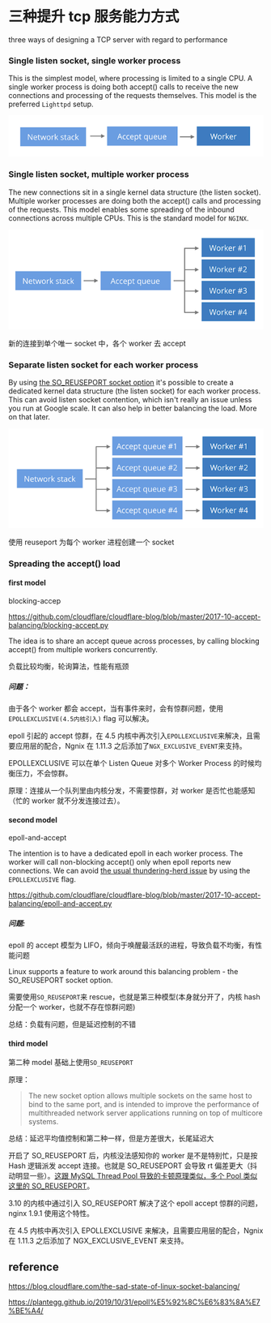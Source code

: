 # 三种提升 tcp 服务能力方式

three ways of designing a TCP server with regard to performance

### Single listen socket, single worker process

This is the simplest model, where processing is limited to a single CPU. A single worker process is doing both accept() calls to receive the new connections and processing of the requests themselves. This model is the preferred `Lighttpd` setup.

![](./../img/worker1.png)

### Single listen socket, multiple worker process

The new connections sit in a single kernel data structure (the listen socket). Multiple worker processes are doing both the accept() calls and processing of the requests. This model enables some spreading of the inbound connections across multiple CPUs. This is the standard model for `NGINX`.

![](./../img/worker2.png)

新的连接到单个唯一 socket 中，各个 worker 去 accept

### Separate listen socket for each worker process

By using [the SO_REUSEPORT socket option](https://lwn.net/Articles/542629/) it's possible to create a dedicated kernel data structure (the listen socket) for each worker process. This can avoid listen socket contention, which isn't really an issue unless you run at Google scale. It can also help in better balancing the load. More on that later.

![](./../img/worker3.png)

使用 reuseport 为每个 worker 进程创建一个 socket

### Spreading the accept() load

#### first model

blocking-accep

https://github.com/cloudflare/cloudflare-blog/blob/master/2017-10-accept-balancing/blocking-accept.py

The idea is to share an accept queue across processes, by calling blocking accept() from multiple workers concurrently.

负载比较均衡，轮询算法，性能有瓶颈

##### 问题：

由于各个 worker 都会 accept，当有事件来时，会有惊群问题，使用`EPOLLEXCLUSIVE(4.5内核引入)` flag 可以解决。

epoll 引起的 accept 惊群，在 4.5 内核中再次引入`EPOLLEXCLUSIVE`来解决，且需要应用层的配合，Ngnix 在 1.11.3 之后添加了`NGX_EXCLUSIVE_EVENT`来支持。

EPOLLEXCLUSIVE 可以在单个 Listen Queue 对多个 Worker Process 的时候均衡压力，不会惊群。

原理：连接从一个队列里由内核分发，不需要惊群，对 worker 是否忙也能感知（忙的 worker 就不分发连接过去）。

#### second model

epoll-and-accept

The intention is to have a dedicated epoll in each worker process. The worker will call non-blocking accept() only when epoll reports new connections. We can avoid [the usual thundering-herd issue](https://idea.popcount.org/2017-02-20-epoll-is-fundamentally-broken-12/) by using the `EPOLLEXCLUSIVE` flag.

https://github.com/cloudflare/cloudflare-blog/blob/master/2017-10-accept-balancing/epoll-and-accept.py

##### 问题:

epoll 的 accept 模型为 LIFO，倾向于唤醒最活跃的进程，导致负载不均衡，有性能问题

Linux supports a feature to work around this balancing problem - the SO_REUSEPORT socket option.

需要使用`SO_REUSEPORT`来 rescue，也就是第三种模型(本身就分开了，内核 hash 分配一个 worker，也就不存在惊群问题)

总结：负载有问题，但是延迟控制的不错

#### third model

第二种 model 基础上使用`SO_REUSEPORT`

原理：

> The new socket option allows multiple sockets on the same host to bind to the same port, and is intended to improve the performance of multithreaded network server applications running on top of multicore systems.

总结：延迟平均值控制和第二种一样，但是方差很大，长尾延迟大

开启了 SO_REUSEPORT 后，内核没法感知你的 worker 是不是特别忙，只是按 Hash 逻辑派发 accept 连接。也就是 SO_REUSEPORT 会导致 rt 偏差更大（抖动明显一些）。[这跟 MySQL Thread Pool 导致的卡顿原理类似，多个 Pool 类似这里的 SO_REUSEPORT](https://plantegg.github.io/2020/06/05/MySQL线程池导致的延时卡顿排查/)。

3.10 的内核中通过引入 SO_REUSEPORT 解决了这个 epoll accept 惊群的问题，nginx 1.9.1 使用这个特性。

在 4.5 内核中再次引入 EPOLLEXCLUSIVE 来解决，且需要应用层的配合，Ngnix 在 1.11.3 之后添加了 NGX_EXCLUSIVE_EVENT 来支持。

## reference

https://blog.cloudflare.com/the-sad-state-of-linux-socket-balancing/

https://plantegg.github.io/2019/10/31/epoll%E5%92%8C%E6%83%8A%E7%BE%A4/
